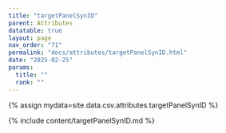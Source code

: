 ```yaml
---
title: "targetPanelSynID"
parent: Attributes
datatable: true
layout: page
nav_order: "71"
permalink: "docs/attributes/targetPanelSynID.html"
date: "2025-02-25"
params:
  title: ""
  rank: ""
---
```

{% assign mydata=site.data.csv.attributes.targetPanelSynID %} 

{% include content/targetPanelSynID.md %}

